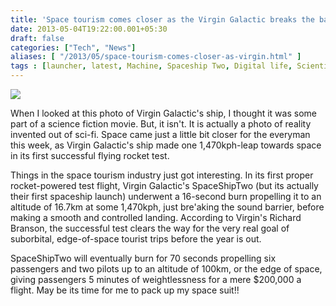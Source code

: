 ```yaml
---
title: 'Space tourism comes closer as the Virgin Galactic breaks the barrier'
date: 2013-05-04T19:22:00.001+05:30
draft: false
categories: ["Tech", "News"]
aliases: [ "/2013/05/space-tourism-comes-closer-as-virgin.html" ]
tags : [launcher, latest, Machine, Spaceship Two, Digital life, Scientific, ship, space, Technology, flight, Virgin Galactic]
---
```


[![](https://2.bp.blogspot.com/-Y2fs4iJYBEM/UYURIH98siI/AAAAAAAABQY/Fetw-nJUUr8/s640/virginGalactic.jpg)](https://2.bp.blogspot.com/-Y2fs4iJYBEM/UYURIH98siI/AAAAAAAABQY/Fetw-nJUUr8/s1600/virginGalactic.jpg)

  
When I looked at this photo of Virgin Galactic's ship, I thought it was some part of a science fiction movie. But, it isn't. It is actually a photo of reality invented out of sci-fi. Space came just a little bit closer for the everyman this week, as Virgin Galactic's ship made one 1,470kph-leap towards space in its first successful flying rocket test.  
  
Things in the space tourism industry just got interesting. In its first proper rocket-powered test flight, Virgin Galactic's SpaceShipTwo (but its actually their first spaceship launch) underwent a 16-second burn propelling it to an altitude of 16.7km at some 1,470kph, just bre'aking the sound barrier, before making a smooth and controlled landing. According to Virgin's Richard Branson, the successful test clears the way for the very real goal of suborbital, edge-of-space tourist trips before the year is out.  
  
SpaceShipTwo will eventually burn for 70 seconds propelling six passengers and two pilots up to an altitude of 100km, or the edge of space, giving passengers 5 minutes of weightlessness for a mere $200,000 a flight. May be its time for me to pack up my space suit!!